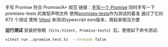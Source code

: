 手写 Promise 符合 Promise/A+ 规范
链接：[手写一个 Promise](https://github.com/JunQu/blog/discussions/9)
同时手写一下 promises-tests 的类型声明文件
使用[promises-tests](https://github.com/promises-aplus/promises-tests)作为测试的基准
通过了它的 872 个测试
使用 [Vitest](https://vitest.dev/) 来测试typescript esm版本，用起来相当方便

**运行测试**
安装好依赖（`Vite,Vitest, Promise-tests`）后，使用如下命令测试:
```bash
vitest run ./promise.test.ts  --threads false
```


